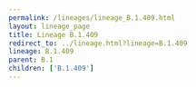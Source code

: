 ```yaml
---
permalink: /lineages/lineage_B.1.409.html
layout: lineage_page
title: Lineage B.1.409
redirect_to: ../lineage.html?lineage=B.1.409
lineage: B.1.409
parent: B.1
children: ['B.1.409']
---
```

